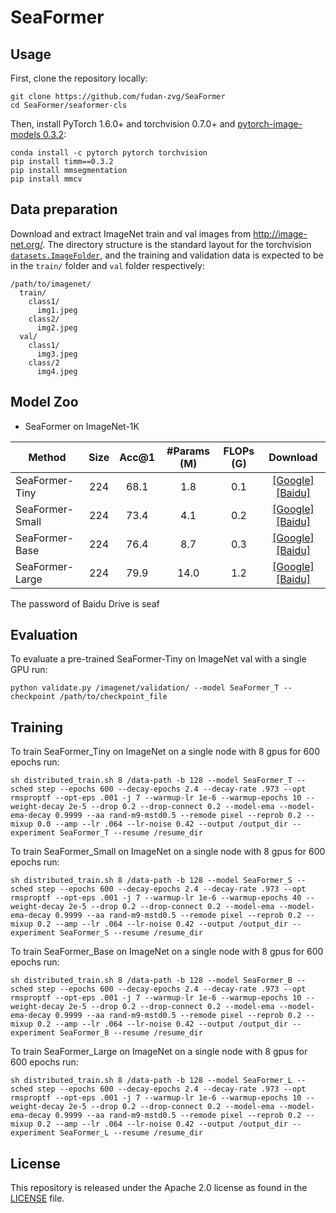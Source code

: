 # SeaFormer

## Usage

First, clone the repository locally:
```
git clone https://github.com/fudan-zvg/SeaFormer
cd SeaFormer/seaformer-cls
```
Then, install PyTorch 1.6.0+ and torchvision 0.7.0+ and [pytorch-image-models 0.3.2](https://github.com/rwightman/pytorch-image-models):

```
conda install -c pytorch pytorch torchvision
pip install timm==0.3.2
pip install mmsegmentation
pip install mmcv
```

## Data preparation

Download and extract ImageNet train and val images from http://image-net.org/.
The directory structure is the standard layout for the torchvision [`datasets.ImageFolder`](https://pytorch.org/docs/stable/torchvision/datasets.html#imagefolder), and the training and validation data is expected to be in the `train/` folder and `val` folder respectively:

```
/path/to/imagenet/
  train/
    class1/
      img1.jpeg
    class2/
      img2.jpeg
  val/
    class1/
      img3.jpeg
    class/2
      img4.jpeg
```

## Model Zoo

- SeaFormer on ImageNet-1K

| Method                    | Size | Acc@1 | #Params (M) | FLOPs (G) | Download |
|---------------------------|:----:|:-----:|:-----------:|:---------:|:--------:|
| SeaFormer-Tiny   |  224 |  68.1 |     1.8     |    0.1    |[[Google]](https://drive.google.com/file/d/1Qh1-8n-KUSGCoKVVcvjuHkTb3AWcX7o5/view?usp=sharing) [[Baidu]](https://pan.baidu.com/s/1Kr6XEZUTHUZkZcAfSswMEw) |
| SeaFormer-Small  |  224 |  73.4 |     4.1     |    0.2    |[[Google]](https://drive.google.com/file/d/1_jpChZPVDFbHfxZPQFL3wKPuDcDgEtPK/view?usp=share_link) [[Baidu]](https://pan.baidu.com/s/1LrySouv0BzRwqvi4D7vCzA) |
| SeaFormer-Base   |  224 |  76.4 |     8.7     |    0.3    |[[Google]](https://drive.google.com/file/d/1pTqkYXmEfGuRD2119vWikwd68lGNo8Lx/view?usp=sharing) [[Baidu]](https://pan.baidu.com/s/1jXQmZKzneLy3g4GX8aaibQ) |
| SeaFormer-Large  |  224 |  79.9 |     14.0    |    1.2    |[[Google]](https://drive.google.com/file/d/1FYyCHV1deCs02ims2Y-NybAMlo_a5o2p/view?usp=sharing) [[Baidu]](https://pan.baidu.com/s/12ZA6L4lcCLo3nEMidAI-wA) |

The password of Baidu Drive is seaf

## Evaluation
To evaluate a pre-trained SeaFormer-Tiny on ImageNet val with a single GPU run:
```
python validate.py /imagenet/validation/ --model SeaFormer_T --checkpoint /path/to/checkpoint_file
```


## Training
To train SeaFormer_Tiny on ImageNet on a single node with 8 gpus for 600 epochs run:

```
sh distributed_train.sh 8 /data-path -b 128 --model SeaFormer_T --sched step --epochs 600 --decay-epochs 2.4 --decay-rate .973 --opt rmsproptf --opt-eps .001 -j 7 --warmup-lr 1e-6 --warmup-epochs 10 --weight-decay 2e-5 --drop 0.2 --drop-connect 0.2 --model-ema --model-ema-decay 0.9999 --aa rand-m9-mstd0.5 --remode pixel --reprob 0.2 --mixup 0.0 --amp --lr .064 --lr-noise 0.42 --output /output_dir --experiment SeaFormer_T --resume /resume_dir
```

To train SeaFormer_Small on ImageNet on a single node with 8 gpus for 600 epochs run:
```
sh distributed_train.sh 8 /data-path -b 128 --model SeaFormer_S --sched step --epochs 600 --decay-epochs 2.4 --decay-rate .973 --opt rmsproptf --opt-eps .001 -j 7 --warmup-lr 1e-6 --warmup-epochs 40 --weight-decay 2e-5 --drop 0.2 --drop-connect 0.2 --model-ema --model-ema-decay 0.9999 --aa rand-m9-mstd0.5 --remode pixel --reprob 0.2 --mixup 0.2 --amp --lr .064 --lr-noise 0.42 --output /output_dir --experiment SeaFormer_S --resume /resume_dir
```

To train SeaFormer_Base on ImageNet on a single node with 8 gpus for 600 epochs run:
```
sh distributed_train.sh 8 /data-path -b 128 --model SeaFormer_B --sched step --epochs 600 --decay-epochs 2.4 --decay-rate .973 --opt rmsproptf --opt-eps .001 -j 7 --warmup-lr 1e-6 --warmup-epochs 10 --weight-decay 2e-5 --drop 0.2 --drop-connect 0.2 --model-ema --model-ema-decay 0.9999 --aa rand-m9-mstd0.5 --remode pixel --reprob 0.2 --mixup 0.2 --amp --lr .064 --lr-noise 0.42 --output /output_dir --experiment SeaFormer_B --resume /resume_dir
```

To train SeaFormer_Large on ImageNet on a single node with 8 gpus for 600 epochs run:
```
sh distributed_train.sh 8 /data-path -b 128 --model SeaFormer_L --sched step --epochs 600 --decay-epochs 2.4 --decay-rate .973 --opt rmsproptf --opt-eps .001 -j 7 --warmup-lr 1e-6 --warmup-epochs 10 --weight-decay 2e-5 --drop 0.2 --drop-connect 0.2 --model-ema --model-ema-decay 0.9999 --aa rand-m9-mstd0.5 --remode pixel --reprob 0.2 --mixup 0.2 --amp --lr .064 --lr-noise 0.42 --output /output_dir --experiment SeaFormer_L --resume /resume_dir
```

## License
This repository is released under the Apache 2.0 license as found in the [LICENSE](LICENSE) file.
